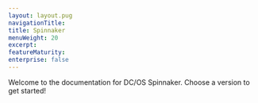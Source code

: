 ```yaml
---
layout: layout.pug
navigationTitle:
title: Spinnaker
menuWeight: 20
excerpt:
featureMaturity:
enterprise: false
---
```


Welcome to the documentation for DC/OS Spinnaker. Choose a version to get started!
